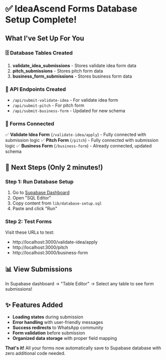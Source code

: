 # ✅ IdeaAscend Forms Database Setup Complete!

## What I've Set Up For You

### 🗄️ Database Tables Created
1. **validate_idea_submissions** - Stores validate idea form data
2. **pitch_submissions** - Stores pitch form data  
3. **business_form_submissions** - Stores business form data

### 🔌 API Endpoints Created
- `/api/submit-validate-idea` - For validate idea form
- `/api/submit-pitch` - For pitch form
- `/api/submit-business-form` - Updated for new schema

### 📝 Forms Connected
✅ **Validate Idea Form** (`/validate-idea/apply`) - Fully connected with submission logic
✅ **Pitch Form** (`/pitch`) - Fully connected with submission logic
✅ **Business Form** (`/business-form`) - Already connected, updated schema

## 🚀 Next Steps (Only 2 minutes!)

### Step 1: Run Database Setup
1. Go to [Supabase Dashboard](https://supabase.com)
2. Open "SQL Editor" 
3. Copy content from `lib/database-setup.sql`
4. Paste and click "Run"

### Step 2: Test Forms
Visit these URLs to test:
- http://localhost:3000/validate-idea/apply
- http://localhost:3000/pitch  
- http://localhost:3000/business-form

## 📊 View Submissions
In Supabase dashboard → "Table Editor" → Select any table to see form submissions!

## ✨ Features Added
- **Loading states** during submission
- **Error handling** with user-friendly messages  
- **Success redirects** to WhatsApp community
- **Form validation** before submission
- **Organized data storage** with proper field mapping

**That's it!** All your forms now automatically save to Supabase database with zero additional code needed. 